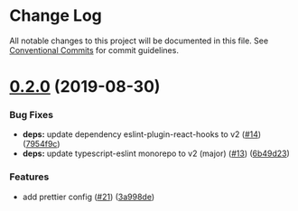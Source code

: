 # Change Log

All notable changes to this project will be documented in this file.
See [Conventional Commits](https://conventionalcommits.org) for commit guidelines.

# [0.2.0](https://github.com/mjolnirjs/mjolnir/tree/master/packages/eslint-config/compare/@mjolnir/eslint-config@0.1.1...@mjolnir/eslint-config@0.2.0) (2019-08-30)


### Bug Fixes

* **deps:** update dependency eslint-plugin-react-hooks to v2 ([#14](https://github.com/mjolnirjs/mjolnir/tree/master/packages/eslint-config/issues/14)) ([7954f9c](https://github.com/mjolnirjs/mjolnir/tree/master/packages/eslint-config/commit/7954f9c))
* **deps:** update typescript-eslint monorepo to v2 (major) ([#13](https://github.com/mjolnirjs/mjolnir/tree/master/packages/eslint-config/issues/13)) ([6b49d23](https://github.com/mjolnirjs/mjolnir/tree/master/packages/eslint-config/commit/6b49d23))


### Features

* add prettier config ([#21](https://github.com/mjolnirjs/mjolnir/tree/master/packages/eslint-config/issues/21)) ([3a998de](https://github.com/mjolnirjs/mjolnir/tree/master/packages/eslint-config/commit/3a998de))
